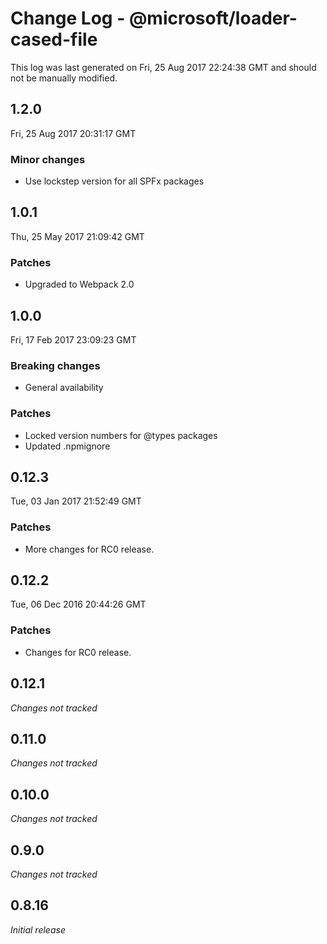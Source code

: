 # Change Log - @microsoft/loader-cased-file

This log was last generated on Fri, 25 Aug 2017 22:24:38 GMT and should not be manually modified.

## 1.2.0
Fri, 25 Aug 2017 20:31:17 GMT

### Minor changes

- Use lockstep version for all SPFx packages

## 1.0.1
Thu, 25 May 2017 21:09:42 GMT

### Patches

- Upgraded to Webpack 2.0

## 1.0.0
Fri, 17 Feb 2017 23:09:23 GMT

### Breaking changes

- General availability

### Patches

- Locked version numbers for @types packages
- Updated .npmignore

## 0.12.3
Tue, 03 Jan 2017 21:52:49 GMT

### Patches

- More changes for RC0 release.

## 0.12.2
Tue, 06 Dec 2016 20:44:26 GMT

### Patches

- Changes for RC0 release.

## 0.12.1

*Changes not tracked*

## 0.11.0

*Changes not tracked*

## 0.10.0

*Changes not tracked*

## 0.9.0

*Changes not tracked*

## 0.8.16

*Initial release*


